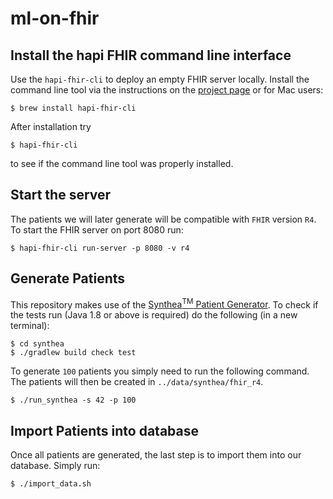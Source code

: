 # ml-on-fhir

## Install the hapi FHIR command line interface
Use the `hapi-fhir-cli` to deploy an empty FHIR server locally. Install the command line tool via the instructions on the [project page](http://hapifhir.io/doc_cli.html) or for Mac users:
```
$ brew install hapi-fhir-cli
```
After installation try
```
$ hapi-fhir-cli
```
to see if the command line tool was properly installed. 

## Start the server
The patients we will later generate will be compatible with `FHIR` version `R4`. To start the FHIR server on port 8080 run:
```
$ hapi-fhir-cli run-server -p 8080 -v r4
```
## Generate Patients
This repository makes use of the [Synthea<sup>TM</sup> Patient Generator](https://github.com/synthetichealth/synthea).
To check if the tests run (Java 1.8 or above is required) do the following (in a new terminal):
```
$ cd synthea
$ ./gradlew build check test
```
To generate `100` patients you simply need to run the following command. The patients will then be created in `../data/synthea/fhir_r4`.
```
$ ./run_synthea -s 42 -p 100
```
## Import Patients into database
Once all patients are generated, the last step is to import them into our database. Simply run:
```
$ ./import_data.sh
```
